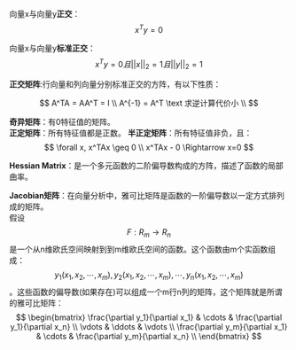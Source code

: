 向量x与向量y**正交**：$$x^Ty=0$$  

向量x与向量y**标准正交**：$$x^Ty=0 且||x||_2=1且||y||_2=1$$    

**正交矩阵**:行向量和列向量分别标准正交的方阵，有以下性质：

$$
A^TA = AA^T = I \\
A^{-1} = A^T  \text 求逆计算代价小 \\
$$

**奇异矩阵**：有0特征值的矩阵。  
**正定矩阵**：所有特征值都是正数。
**半正定矩阵**：所有特征值非负，且：  
$$
\forall x, x^TAx \geq 0 \\
x^TAx - 0 \Rightarrow x=0
$$

**Hessian Matrix**：是一个多元函数的二阶偏导数构成的方阵，描述了函数的局部曲率。

**Jacobian矩阵**：在向量分析中，雅可比矩阵是函数的一阶偏导数以一定方式排列成的矩阵。  
假设$$F:R_m\rightarrow R_n$$是一个从n维欧氏空间映射到到m维欧氏空间的函数。这个函数由m个实函数组成：$$y_1(x_1,x_2,\cdots,x_m),y_2(x_1,x_2,\cdots,x_m),\cdots,y_n(x_1,x_2,\cdots,x_m)$$。这些函数的偏导数(如果存在)可以组成一个m行n列的矩阵，这个矩阵就是所谓的雅可比矩阵：
$$
\begin{bmatrix}
\frac{\partial y_1}{\partial x_1} & \cdots & \frac{\partial y_1}{\partial x_n} \\
\vdots & \ddots & \vdots \\
\frac{\partial y_m}{\partial x_1} & \cdots & \frac{\partial y_m}{\partial x_n} \\
\end{bmatrix}
$$
